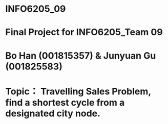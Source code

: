 # INFO6205_09
# Final Project for INFO6205_Team 09
# Bo Han (001815357) &  Junyuan Gu (001825583)
# Topic： Travelling Sales Problem, find a shortest cycle from a designated city node.
